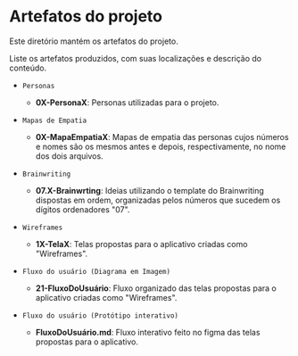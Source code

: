 # Artefatos do projeto

Este diretório mantém os artefatos do projeto. 


Liste os artefatos produzidos, com suas localizações e descrição do conteúdo.

* `Personas`
	* **0X-PersonaX**: Personas utilizadas para o projeto.

* `Mapas de Empatia`
	* **0X-MapaEmpatiaX**: Mapas de empatia das personas cujos números e nomes são os mesmos antes e depois, respectivamente, no nome dos dois arquivos.

* `Brainwriting`
	* **07.X-Brainwrting**: Ideias utilizando o template do Brainwriting dispostas em ordem, organizadas pelos números que sucedem os dígitos ordenadores "07".

* `Wireframes`
	* **1X-TelaX**: Telas propostas para o aplicativo criadas como "Wireframes".

* `Fluxo do usuário (Diagrama em Imagem)`
	* **21-FluxoDoUsuário**: Fluxo organizado das telas propostas para o aplicativo criadas como "Wireframes".

* `Fluxo do usuário (Protótipo interativo)`
	* **FluxoDoUsuário.md**: Fluxo interativo feito no figma das telas propostas para o aplicativo.
